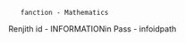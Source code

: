  



       fanction - Mathematics  

  Renjith id    -   INFORMATIONin
          Pass  -   infoidpath
